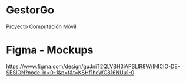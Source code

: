 # GestorGo
Proyecto Computación Móvil
# Figma - Mockups

https://www.figma.com/design/guJniT2QLVBH3iAPSLIR8W/INICIO-DE-SESION?node-id=0-1&p=f&t=KSHf1heWC816NUu1-0
